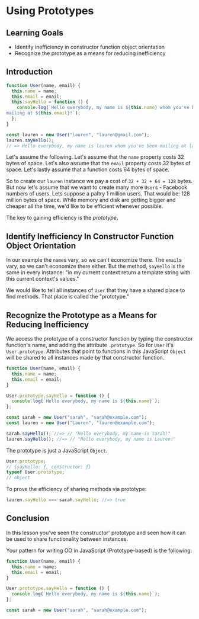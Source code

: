 # Using Prototypes

## Learning Goals

- Identify inefficiency in constructor function object orientation
- Recognize the prototype as a means for reducing inefficiency

## Introduction

```js
function User(name, email) {
  this.name = name;
  this.email = email;
  this.sayHello = function () {
    console.log(`Hello everybody, my name is ${this.name} whom you've been
mailing at ${this.email}!`);
  };
}

const lauren = new User("lauren", "lauren@gmail.com");
lauren.sayHello();
// => Hello everybody, my name is lauren whom you've been mailing at lauren@gmail.com!
```

Let's assume the following. Let's assume that the `name` property costs 32 bytes
of space. Let's also assume that the `email` property costs 32 bytes of space.
Let's lastly assume that a function costs 64 bytes of space.

So to create our `lauren` instance we pay a cost of `32 + 32 + 64 = 128` bytes.
But now let's assume that we want to create many more `User`s - Facebook numbers
of users. Lets suppose a paltry 1 million users. That would be: 128 million
bytes of space. While memory and disk are getting bigger and cheaper all the
time, we'd like to be efficient whenever possible.

The key to gaining efficiency is the _prototype_.

## Identify Inefficiency In Constructor Function Object Orientation

In our example the `name`s vary, so we can't economize there. The `email`s vary,
so we can't economize there either. But the method, `sayHello` is the same in
every instance: "in my current context return a template string with this
current context's values."

We would like to tell all instances of `User` that they have a shared place to
find methods. That place is called the "prototype."

## Recognize the Prototype as a Means for Reducing Inefficiency

We access the prototype of a constructor function by typing the constructor
function's name, and adding the attribute `.prototype`. So for `User` it's
`User.prototype`. Attributes that point to functions in this JavaScript `Object`
will be shared to all instances made by that constructor function.

```js
function User(name, email) {
  this.name = name;
  this.email = email;
}

User.prototype.sayHello = function () {
  console.log(`Hello everybody, my name is ${this.name}`);
};

const sarah = new User("sarah", "sarah@example.com");
const lauren = new User("Lauren", "lauren@example.com");

sarah.sayHello(); //=> // "Hello everybody, my name is sarah!"
lauren.sayHello(); //=> // "Hello everybody, my name is Lauren!"
```

The prototype is just a JavaScript `Object`.

```js
User.prototype;
// {sayHello: ƒ, constructor: ƒ}
typeof User.prototype;
// object
```

To prove the efficiency of sharing methods via prototype:

```js
lauren.sayHello === sarah.sayHello; //=> true
```

## Conclusion

In this lesson you've seen the constructor' prototype and seen how it can be
used to share functionality between instances.

Your pattern for writing OO in JavaScript (Prototype-based) is the following:

```js
function User(name, email) {
  this.name = name;
  this.email = email;
}

User.prototype.sayHello = function () {
  console.log(`Hello everybody, my name is ${this.name}`);
};

const sarah = new User("sarah", "sarah@example.com");
```
